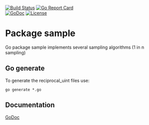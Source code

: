 [![Build Status](https://travis-ci.org/breml/sample.svg)](https://travis-ci.org/breml/sample) [![Go Report Card](http://goreportcard.com/badge/breml/sample)](http://goreportcard.com/report/breml/sample)  
[![GoDoc](https://godoc.org/github.com/breml/sample?status.svg)](https://godoc.org/github.com/breml/sample) [![License](https://img.shields.io/github/license/breml/sample.svg)](https://raw.githubusercontent.com/breml/sample/master/LICENSE)

# Package sample

Go package sample implements several sampling algorithms (1 in n sampling)

## Go generate

To generate the reciprocal_uint files use:
    
    go generate *.go

## Documentation

[GoDoc](https://godoc.org/github.com/breml/sample)
